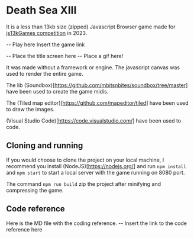 # Death Sea XIII

It is a less than 13kb size (zipped) Javascript Browser game made for
[js13kGames competition](https://js13kgames.com/) in 2023.

-- Play here Insert the game link

-- Place the title screen here
-- Place a gif here!


It was made without a framework or engine. The javascript canvas was used
to render the entire game. 

The lib (Soundbox)[https://github.com/mbitsnbites/soundbox/tree/master] have been used to
create the game midis. 

The (Tiled map editor)[https://github.com/mapeditor/tiled] have been used to draw the images.

(Visual Studio Code)[https://code.visualstudio.com/] have been used to code.

## Cloning and running

If you would choose to clone the project on your local machine, I recommend you install 
(NodeJS)[https://nodejs.org/] and run ```npm install``` and ```npm start``` to start a local
server with the game running on 8080 port.

The command ```npm run build``` zip the project after minifying and compressing the game.

## Code reference

Here is the MD file with the coding reference.
-- Insert the link to the code reference here